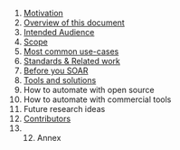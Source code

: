 
1. [Motivation](motivation)
2. [Overview of this document](overview)
3. [Intended Audience](intended_audience)
4. [Scope](scope)
5. [Most common use-cases](use-cases/)
6. [Standards & Related work](standards_and_related_work)
7. [Before you SOAR](before_you_soar)
8. [Tools and solutions](tools/)
9. How to automate with open source
10. How to automate with commercial tools
11. Future research ideas
12. [Contributors](contributors)
13. 12. Annex

